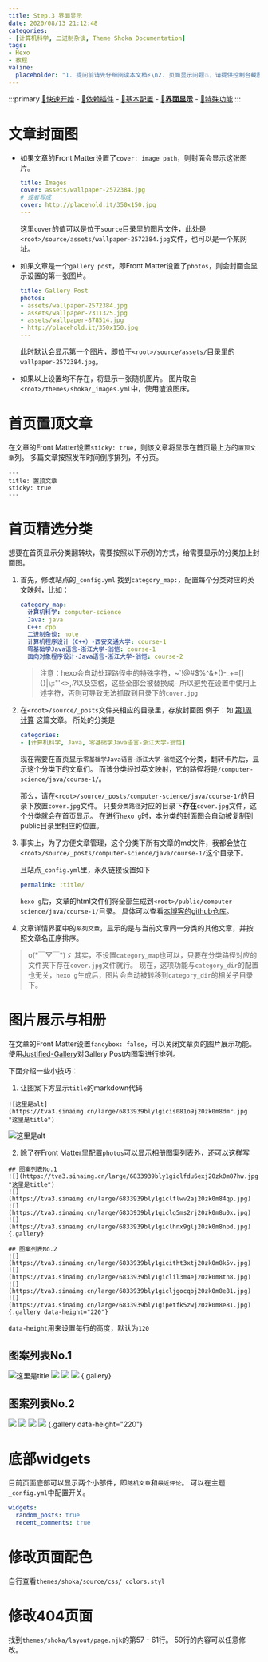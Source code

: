 ```yaml
---
title: Step.3 界面显示
date: 2020/08/13 21:12:48
categories:
- [计算机科学, 二进制杂谈, Theme Shoka Documentation]
tags:
- Hexo
- 教程
valine:
  placeholder: "1. 提问前请先仔细阅读本文档⚡\n2. 页面显示问题💥，请提供控制台截图📸或者您的测试网址\n3. 其他任何报错💣，请提供详细描述和截图📸，祝食用愉快💪"
---
```


:::primary
[:rocket:快速开始](/computer-science/note/theme-shoka-doc/) - [:love_letter:依赖插件](/computer-science/note/theme-shoka-doc/dependents/) - [:pushpin:基本配置](/computer-science/note/theme-shoka-doc/config/) - [**:rainbow:界面显示**](/computer-science/note/theme-shoka-doc/display/) - [:unicorn:特殊功能](/computer-science/note/theme-shoka-doc/special/)
:::

# 文章封面图
- 如果文章的Front Matter设置了`cover: image path`，则封面会显示这张图片。
  ```yml 举个栗子
  title: Images
  cover: assets/wallpaper-2572384.jpg
  # 或者写成
  cover: http://placehold.it/350x150.jpg
  ---
  ```
  这里`cover`的值可以是位于`source`目录里的图片文件，此处是`<root>/source/assets/wallpaper-2572384.jpg`文件，也可以是一个某网址。

- 如果文章是一个`gallery post`，即Front Matter设置了`photos`，则会封面会显示设置的第一张图片。
  ```yml 举个栗子
  title: Gallery Post
  photos:
  - assets/wallpaper-2572384.jpg
  - assets/wallpaper-2311325.jpg
  - assets/wallpaper-878514.jpg
  - http://placehold.it/350x150.jpg
  ---
  ```
  此时默认会显示第一个图片，即位于`<root>/source/assets/`目录里的`wallpaper-2572384.jpg`。

- 如果以上设置均不存在，将显示一张随机图片。
图片取自`<root>/themes/shoka/_images.yml`中，使用渣浪图床。

# 首页置顶文章
在文章的Front Matter设置`sticky: true`，则该文章将显示在首页最上方的`置顶文章`列。
多篇文章按照发布时间倒序排列，不分页。

```raw
---
title: 置顶文章
sticky: true
---
```

# 首页精选分类
想要在首页显示分类翻转块，需要按照以下示例的方式，给需要显示的分类加上封面图。

1. 首先，修改站点的`_config.yml`
    找到`category_map:`，配置每个分类对应的英文映射，比如：
    ```yml
    category_map:
      计算机科学: computer-science
      Java: java
      C++: cpp
      二进制杂谈: note
      计算机程序设计（C++）-西安交通大学: course-1
      零基础学Java语言-浙江大学-翁恺: course-1
      面向对象程序设计-Java语言-浙江大学-翁恺: course-2
    ```
    > 注意：hexo会自动处理路径中的特殊字符，~\`!@#$%^&*()-_+=[]{}|\\;:"'<>,.?以及空格，这些全部会被替换成`-`
    > 所以避免在设置中使用上述字符，否则可导致无法抓取到目录下的`cover.jpg`
  
2. 在`<root>/source/_posts`文件夹相应的目录里，存放封面图
  例子：如 [第1周 计算](https://shoka.lostyu.me/computer-science/java/course-1/week-1/) 这篇文章。
    所处的分类是
    ```yml
    categories:
    - [计算机科学, Java, 零基础学Java语言-浙江大学-翁恺]
    ```
    现在需要在首页显示`零基础学Java语言-浙江大学-翁恺`这个分类，翻转卡片后，显示这个分类下的文章们。
    而该分类经过英文映射，它的路径将是`/computer-science/java/course-1/`。

    那么，请在`<root>/source/_posts/computer-science/java/course-1/`的目录下放置`cover.jpg`文件。
    只要`分类路径`对应的目录下**存在**`cover.jpg`文件，这个分类就会在首页显示。
    在进行`hexo g`时，本分类的封面图会自动被复制到public目录里相应的位置。

3. 事实上，为了方便文章管理，这个分类下所有文章的md文件，我都会放在`<root>/source/_posts/computer-science/java/course-1/`这个目录下。

    且站点`_config.yml`里，永久链接设置如下
    ```yml
    permalink: :title/
    ```
    `hexo g`后，文章的html文件们将全部生成到`<root>/public/computer-science/java/course-1/`目录。
    具体可以查看[本博客的github仓库](https://github.com/amehime/shoka)。

4. 文章详情界面中的`系列文章`，显示的是与当前文章同一分类的其他文章，并按照文章名正序排序。

> o(\*￣▽￣\*)ゞ
> 其实，不设置`category_map`也可以，只要在分类路径对应的文件夹下存在`cover.jpg`文件就行。
> 现在，这项功能与`category_dir`的配置也无关，`hexo g`生成后，图片会自动被转移到`category_dir`的相关子目录下。


# 图片展示与相册
在文章的Front Matter设置`fancybox: false`，可以关闭文章页的图片展示功能。
使用[Justified-Gallery](http://miromannino.github.io/Justified-Gallery/)对Gallery Post内图案进行排列。

下面介绍一些小技巧：

1. 让图案下方显示`title`的markdown代码
```raw
![这里是alt](https://tva3.sinaimg.cn/large/6833939bly1gicis081o9j20zk0m8dmr.jpg "这里是title")
```
![这里是alt](https://tva3.sinaimg.cn/large/6833939bly1gicis081o9j20zk0m8dmr.jpg "这里是title")


2. 除了在Front Matter里配置`photos`可以显示相册图案列表外，还可以这样写
```raw
## 图案列表No.1
![](https://tva3.sinaimg.cn/large/6833939bly1giclfdu6exj20zk0m87hw.jpg "这里是title")
![](https://tva3.sinaimg.cn/large/6833939bly1giclflwv2aj20zk0m84qp.jpg)
![](https://tva3.sinaimg.cn/large/6833939bly1giclg5ms2rj20zk0m8u0x.jpg)
![](https://tva3.sinaimg.cn/large/6833939bly1giclhnx9glj20zk0m8npd.jpg)
{.gallery}

## 图案列表No.2
![](https://tva3.sinaimg.cn/large/6833939bly1gicitht3xtj20zk0m8k5v.jpg)
![](https://tva3.sinaimg.cn/large/6833939bly1giclil3m4ej20zk0m8tn8.jpg)
![](https://tva3.sinaimg.cn/large/6833939bly1gicljgocqbj20zk0m8e81.jpg)
![](https://tva3.sinaimg.cn/large/6833939bly1gipetfk5zwj20zk0m8e81.jpg)
{.gallery data-height="220"}
```

`data-height`用来设置每行的高度，默认为`120`

## 图案列表No.1
![](https://tva3.sinaimg.cn/large/6833939bly1giclfdu6exj20zk0m87hw.jpg "这里是title")
![](https://tva3.sinaimg.cn/large/6833939bly1giclflwv2aj20zk0m84qp.jpg)
![](https://tva3.sinaimg.cn/large/6833939bly1giclg5ms2rj20zk0m8u0x.jpg)
![](https://tva3.sinaimg.cn/large/6833939bly1giclhnx9glj20zk0m8npd.jpg)
{.gallery}

## 图案列表No.2
![](https://tva3.sinaimg.cn/large/6833939bly1gicitht3xtj20zk0m8k5v.jpg)
![](https://tva3.sinaimg.cn/large/6833939bly1giclil3m4ej20zk0m8tn8.jpg)
![](https://tva3.sinaimg.cn/large/6833939bly1gicljgocqbj20zk0m8e81.jpg)
![](https://tva3.sinaimg.cn/large/6833939bly1gipetfk5zwj20zk0m8e81.jpg)
{.gallery data-height="220"}

# 底部widgets
目前页面底部可以显示两个小部件，即`随机文章`和`最近评论`。
可以在主题`_config.yml`中配置开关。

```yml
widgets:
  random_posts: true
  recent_comments: true
```

# 修改页面配色
自行查看`themes/shoka/source/css/_colors.styl`

# 修改404页面
找到`themes/shoka/layout/page.njk`的第57 - 61行。
59行的内容可以任意修改。
